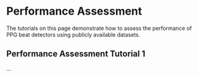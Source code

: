 # Performance Assessment

The tutorials on this page demonstrate how to assess the performance of PPG beat detectors using publicly available datasets.

## Performance Assessment Tutorial 1

...